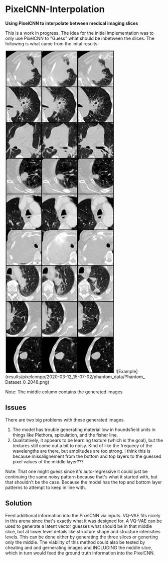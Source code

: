 # PixelCNN-Interpolation
__Using PixelCNN to interpolate between medical imaging slices__

This is a work in progress. The idea for the initial implementation was to only use PixelCNN to "Guess" what should be inbetween the slices.  The following is what came from the inital results:

![Example](results/pixelcnnpp/2020-03-12_15-07-02/generation_sample_step_14336_Compare.png)
![Example](results/pixelcnnpp/2020-03-12_15-07-02/phantom_data/Phantom_ Dataset_0_2048.png)

Note: The middle column contains the generated images

## Issues

There are two big problems with these generated images.

  1. The model has trouble generating material low in houndsfield units in things like Plethora, spiculation, and the fisher line.
  1. Qualitatively, it appears to be learning texture (which is the goal), but the textures still come out a bit to noisy.  Kind of like the frequecy of the wavelengths are there, but amplitudes are too strong.  I think this is because missalignement from the bottom and top layers to the guessed pixel values of the middle layer???

Note: That one might guess since it's auto-regressive it could just be continuing the same noisy pattern because that's what it started with, but that shouldn't be the case.  Because the model has the top and bottom layer patterns to attempt to keep in line with.

## Solution

Feed additional information into the PixelCNN via inputs.  VQ-VAE fits nicely in this arena since that's exactly what it was designed for.  A VQ-VAE can be used to generate a latent vector guesses what should be in that middle slice, but at lower level details like structure shape and structure intensities levels.  This can be done either by generating the three slices or generting only the middle.  The viability of this method could also be tested by cheating and and gernerating images and INCLUDING the middle slice, which in turn would feed the ground truth information into the PixelCNN.
